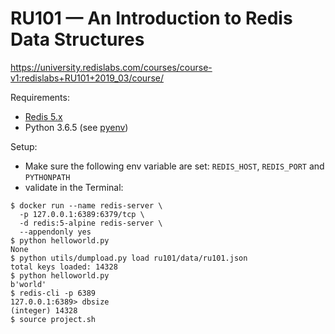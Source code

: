 # RU101 — An Introduction to Redis Data Structures
<https://university.redislabs.com/courses/course-v1:redislabs+RU101+2019_03/course/>

Requirements:

* [Redis 5.x](https://docs.docker.com/samples/library/redis/)
* Python 3.6.5 (see [pyenv](https://github.com/pyenv/pyenv))

Setup:

* Make sure the following env variable are set: `REDIS_HOST`, `REDIS_PORT` and `PYTHONPATH`
* validate in the Terminal:

```
$ docker run --name redis-server \
  -p 127.0.0.1:6389:6379/tcp \
  -d redis:5-alpine redis-server \
  --appendonly yes
$ python helloworld.py
None
$ python utils/dumpload.py load ru101/data/ru101.json
total keys loaded: 14328
$ python helloworld.py
b'world'
$ redis-cli -p 6389
127.0.0.1:6389> dbsize
(integer) 14328
$ source project.sh
```


